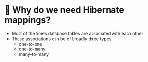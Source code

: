# 📌 Why do we need Hibernate mappings?

 - Most of the times database tables are associated with each other
 - These associations can be of broadly three types
 	- one-to-one
 	- one-to-many
 	- many-to-many